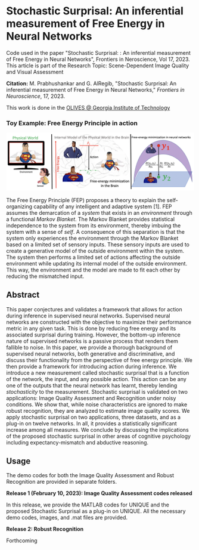 # Stochastic Surprisal: An inferential measurement of Free Energy in Neural Networks

Code used in the paper "Stochastic Surprisal: : An inferential measurement of Free Energy in Neural Networks", Frontiers in Neroscience, Vol 17, 2023. This article is part of the Research Topic: Scene-Dependent Image Quality and Visual Assessment

**Citation:** M. Prabhushankar and G. AlRegib, "Stochastic Surprisal: An inferential measurement of Free Energy in Neural Networks," *Frontiers in Neuroscience*, 17, 2023.

This work is done in the [OLIVES @ Georgia Institute of Technology](https://ghassanalregib.info/)

### Toy Example: Free Energy Principle in action

![Free Energy Principle](Figs/FEP.png)

The Free Energy Principle (FEP) proposes a theory to explain the self-organizing capability of any intelligent and adaptive system [1]. FEP assumes the demarcation of a *system* that exists in an *environment* through a functional *Markov Blanket*. The Markov Blanket provides statistical independence to the system from its environment, thereby imbuing the system with a sense of *self*. A consequence of this separation is that the system only experiences the environment through the Markov Blanket based on a limited set of sensory inputs. These sensory inputs are used to create a generative model of the outside environment within the system. The system then performs a limited set of actions affecting the outside environment while updating its internal model of the outside environment. This way, the environment and the model are made to fit each other by reducing the mismatched input.

## Abstract

This paper conjectures and validates a framework that allows for action during inference in supervised neural networks. Supervised neural networks are constructed with the objective to maximize their performance metric in any given task. This is done by reducing free energy and its associated surprisal during training. However, the bottom-up inference nature of supervised networks is a passive process that renders them fallible to noise. In this paper, we provide a thorough background of supervised neural networks, both generative and discriminative, and discuss their functionality from the perspective of free energy principle. We then provide a framework for introducing action during inference. We introduce a new measurement called stochastic surprisal that is a function of the network, the input, and any possible action. This action can be any one of the outputs that the neural network has learnt, thereby lending *stochasticity* to the measurement. Stochastic surprisal is validated on two applications: Image Quality Assessment and Recognition under noisy conditions. We show that, while noise characteristics are ignored to make robust recognition, they are analyzed to estimate image quality scores. We apply stochastic surprisal on two applications, three datasets, and as a plug-in on twelve networks. In all, it provides a statistically significant increase among all measures. We conclude by discussing the implications of the proposed stochastic surprisal in other areas of cognitive psychology including expectancy-mismatch and abductive reasoning. 

## Usage

The demo codes for both the Image Quality Assessment and Robust Recognition are provided in separate folders.

**Release 1 (February 10, 2023): Image Quality Assessment codes released** 

In this release, we provide the MATLAB codes for UNIQUE and the proposed Stochastic Surprisal as a plug-in on UNIQUE. All the necessary demo codes, images, and .mat files are provided.

**Release 2: Robust Recognition** 

Forthcoming

